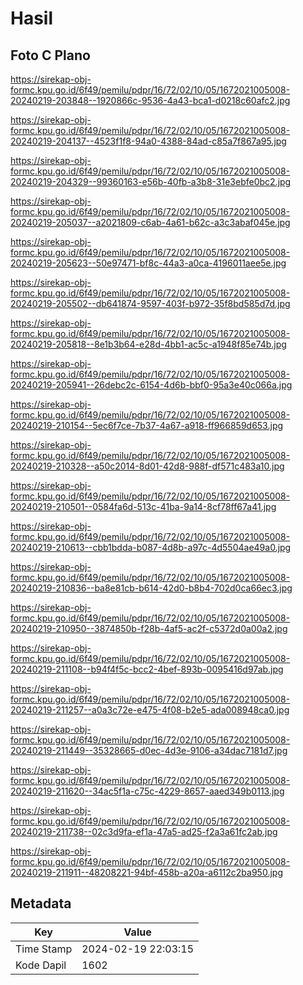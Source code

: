 # Hasil

## Foto C Plano

https://sirekap-obj-formc.kpu.go.id/6f49/pemilu/pdpr/16/72/02/10/05/1672021005008-20240219-203848--1920866c-9536-4a43-bca1-d0218c60afc2.jpg

https://sirekap-obj-formc.kpu.go.id/6f49/pemilu/pdpr/16/72/02/10/05/1672021005008-20240219-204137--4523f1f8-94a0-4388-84ad-c85a7f867a95.jpg

https://sirekap-obj-formc.kpu.go.id/6f49/pemilu/pdpr/16/72/02/10/05/1672021005008-20240219-204329--99360163-e56b-40fb-a3b8-31e3ebfe0bc2.jpg

https://sirekap-obj-formc.kpu.go.id/6f49/pemilu/pdpr/16/72/02/10/05/1672021005008-20240219-205037--a2021809-c6ab-4a61-b62c-a3c3abaf045e.jpg

https://sirekap-obj-formc.kpu.go.id/6f49/pemilu/pdpr/16/72/02/10/05/1672021005008-20240219-205623--50e97471-bf8c-44a3-a0ca-4196011aee5e.jpg

https://sirekap-obj-formc.kpu.go.id/6f49/pemilu/pdpr/16/72/02/10/05/1672021005008-20240219-205502--db641874-9597-403f-b972-35f8bd585d7d.jpg

https://sirekap-obj-formc.kpu.go.id/6f49/pemilu/pdpr/16/72/02/10/05/1672021005008-20240219-205818--8e1b3b64-e28d-4bb1-ac5c-a1948f85e74b.jpg

https://sirekap-obj-formc.kpu.go.id/6f49/pemilu/pdpr/16/72/02/10/05/1672021005008-20240219-205941--26debc2c-6154-4d6b-bbf0-95a3e40c066a.jpg

https://sirekap-obj-formc.kpu.go.id/6f49/pemilu/pdpr/16/72/02/10/05/1672021005008-20240219-210154--5ec6f7ce-7b37-4a67-a918-ff966859d653.jpg

https://sirekap-obj-formc.kpu.go.id/6f49/pemilu/pdpr/16/72/02/10/05/1672021005008-20240219-210328--a50c2014-8d01-42d8-988f-df571c483a10.jpg

https://sirekap-obj-formc.kpu.go.id/6f49/pemilu/pdpr/16/72/02/10/05/1672021005008-20240219-210501--0584fa6d-513c-41ba-9a14-8cf78ff67a41.jpg

https://sirekap-obj-formc.kpu.go.id/6f49/pemilu/pdpr/16/72/02/10/05/1672021005008-20240219-210613--cbb1bdda-b087-4d8b-a97c-4d5504ae49a0.jpg

https://sirekap-obj-formc.kpu.go.id/6f49/pemilu/pdpr/16/72/02/10/05/1672021005008-20240219-210836--ba8e81cb-b614-42d0-b8b4-702d0ca66ec3.jpg

https://sirekap-obj-formc.kpu.go.id/6f49/pemilu/pdpr/16/72/02/10/05/1672021005008-20240219-210950--3874850b-f28b-4af5-ac2f-c5372d0a00a2.jpg

https://sirekap-obj-formc.kpu.go.id/6f49/pemilu/pdpr/16/72/02/10/05/1672021005008-20240219-211108--b94f4f5c-bcc2-4bef-893b-0095416d97ab.jpg

https://sirekap-obj-formc.kpu.go.id/6f49/pemilu/pdpr/16/72/02/10/05/1672021005008-20240219-211257--a0a3c72e-e475-4f08-b2e5-ada008948ca0.jpg

https://sirekap-obj-formc.kpu.go.id/6f49/pemilu/pdpr/16/72/02/10/05/1672021005008-20240219-211449--35328665-d0ec-4d3e-9106-a34dac7181d7.jpg

https://sirekap-obj-formc.kpu.go.id/6f49/pemilu/pdpr/16/72/02/10/05/1672021005008-20240219-211620--34ac5f1a-c75c-4229-8657-aaed349b0113.jpg

https://sirekap-obj-formc.kpu.go.id/6f49/pemilu/pdpr/16/72/02/10/05/1672021005008-20240219-211738--02c3d9fa-ef1a-47a5-ad25-f2a3a61fc2ab.jpg

https://sirekap-obj-formc.kpu.go.id/6f49/pemilu/pdpr/16/72/02/10/05/1672021005008-20240219-211911--48208221-94bf-458b-a20a-a6112c2ba950.jpg


## Metadata

| Key        | Value               |
| ---------- | ------------------- |
| Time Stamp | 2024-02-19 22:03:15 |
| Kode Dapil | 1602                |



